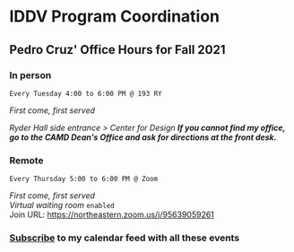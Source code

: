 # IDDV Program Coordination

## Pedro Cruz' Office Hours for Fall 2021


### In person


```
Every Tuesday 4:00 to 6:00 PM @ 193 RY

```
*First come, first served*

*Ryder Hall side entrance > Center for Design*
***If you cannot find my office, go to the CAMD Dean's Office and ask for directions at the front desk.***

### Remote


```
Every Thursday 5:00 to 6:00 PM @ Zoom
```
*First come, first served*  
*Virtual waiting room* `enabled`  
Join URL: https://northeastern.zoom.us/j/95639059261

### [Subscribe](https://northeastern.instructure.com/feeds/calendars/user_FNPBg0PwkOUoevFbk8hyxrtvUzi2TdLeJAcFB8Sj.ics) to my calendar feed with all these events
